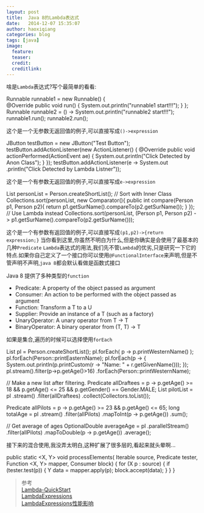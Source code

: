 ```yaml
---
layout: post
title:  Java 8的Lambda表达式
date:   2014-12-07 15:35:07
author: haoxiqiang
categories: blog
tags: [java]
image:
  feature:
  teaser:
  credit:
  creditlink:
---
```

啥是`Lambda`表达式?写个最简单的看看:


Runnable runnable1 = new Runnable() {	
	@Override
	public void run() {
		System.out.println("runnable1 start!!!");
	}
};
Runnable runnable2 = () -> System.out.println("runnable2 start!!!");
runnable1.run();
runnable2.run();

这个是一个无参数无返回值的例子,可以直接写成`()->expression`
<!-- more -->

JButton testButton = new JButton("Test Button");
testButton.addActionListener(new ActionListener() {
	@Override
	public void actionPerformed(ActionEvent ae) {
		System.out.println("Click Detected by Anon Class");
	}
});
testButton.addActionListener(e -> System.out
		.println("Click Detected by Lambda Listner"));

这个是一个有参数无返回值的例子,可以直接写成`e->expression`

List<Person> personList = Person.createShortList();
// Sort with Inner Class
Collections.sort(personList, new Comparator<Person>(){
  public int compare(Person p1, Person p2){
    return p1.getSurName().compareTo(p2.getSurName());
  }
});
// Use Lambda instead
Collections.sort(personList, (Person p1, Person p2) -> p1.getSurName().compareTo(p2.getSurName()));

这个是一个有参数有返回值的例子,可以直接写成`(p1,p2)->{return expression;}`
当你看到这里,你虽然不明白为什么,但是你确实是会使用了最基本的几种`Predicate` `Lambda`表达式的用法,我们先不管`Lambda`的优劣,只是研究一下它的特点.如果你自己定义了一个接口你可以使用`@FunctionalInterface`来声明,但是不管声明不声明,`java 8`都会默认看做是函数式接口

Java 8 提供了多种类型的`function`

* Predicate: A property of the object passed as argument
* Consumer: An action to be performed with the object passed as argument
* Function: Transform a T to a U
* Supplier: Provide an instance of a T (such as a factory)
* UnaryOperator: A unary operator from T -> T
* BinaryOperator: A binary operator from (T, T) -> T

如果是集合,遍历的时候可以选择使用`forEach`


List<Person> pl = Person.createShortList();
pl.forEach( p -> p.printWesternName() );
pl.forEach(Person::printEasternName);
pl.forEach(p -> { System.out.println(p.printCustom(r -> "Name: " + r.getGivenName())); });
pl.stream().filter(p->p.getAge()>16)
  .forEach(Person::printWesternName);

// Make a new list after filtering.
Predicate<Person> allDraftees = p -> p.getAge() >= 18 && p.getAge() <= 25 && p.getGender() == Gender.MALE;
List<Person> pilotList = pl
        .stream()
        .filter(allDraftees)
        .collect(Collectors.toList());

Predicate<Person> allPilots = p -> p.getAge() >= 23 && p.getAge() <= 65;
long totalAge = pl
        .stream()
        .filter(allPilots)
        .mapToInt(p -> p.getAge())
        .sum();

// Get average of ages
OptionalDouble averageAge = pl
        .parallelStream()
        .filter(allPilots)
        .mapToDouble(p -> p.getAge())
        .average();


接下来的混合使用,我没弄太明白,这种扩展了很多层的,看起来就头晕啊...

public static <X, Y> void processElements(
    Iterable<X> source,
    Predicate<X> tester,
    Function <X, Y> mapper,
    Consumer<Y> block) {
    for (X p : source) {
        if (tester.test(p)) {
            Y data = mapper.apply(p);
            block.accept(data);
        }
    }
}


>参考<br />
[Lambda-QuickStart](http://www.oracle.com/webfolder/technetwork/tutorials/obe/java/Lambda-QuickStart/index.html)<br />
[LambdaExpressions](https://docs.oracle.com/javase/tutorial/java/javaOO/lambdaexpressions.html)<br />
[LambdaExpressions性能影响](/source/pdf/jvmls2013kuksen-2014088.pdf)
